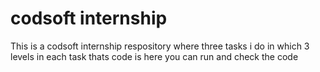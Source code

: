 # codsoft internship

This is a codsoft internship respository where three tasks i do in which 3 levels in each task thats code is here you can run and check the code 
